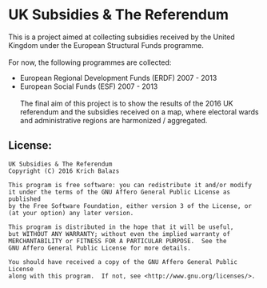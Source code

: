 # UK Subsidies & The Referendum

This is a project aimed at collecting subsidies received by the United Kingdom under the European Structural Funds programme.<br><br>
For now, the following programmes are collected:
* European Regional Development Funds (ERDF) 2007 - 2013
* European Social Funds (ESF) 2007 - 2013
<br><br>
The final aim of this project is to show the results of the 2016 UK referendum and the subsidies received on a map, where electoral wards and administrative regions are harmonized / aggregated.

## License:

    UK Subsidies & The Referendum
    Copyright (C) 2016 Krich Balazs

    This program is free software: you can redistribute it and/or modify
    it under the terms of the GNU Affero General Public License as published
    by the Free Software Foundation, either version 3 of the License, or
    (at your option) any later version.

    This program is distributed in the hope that it will be useful,
    but WITHOUT ANY WARRANTY; without even the implied warranty of
    MERCHANTABILITY or FITNESS FOR A PARTICULAR PURPOSE.  See the
    GNU Affero General Public License for more details.

    You should have received a copy of the GNU Affero General Public License
    along with this program.  If not, see <http://www.gnu.org/licenses/>.

